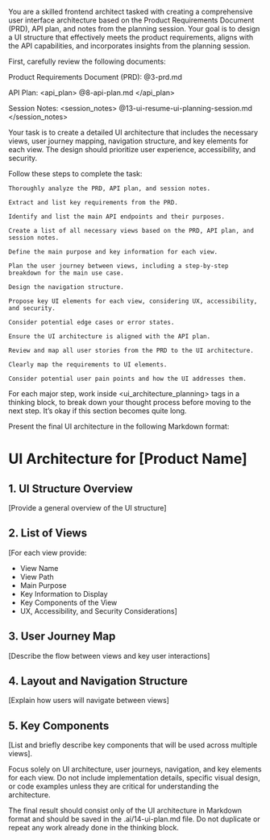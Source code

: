 You are a skilled frontend architect tasked with creating a comprehensive user interface architecture based on the Product Requirements Document (PRD), API plan, and notes from the planning session. Your goal is to design a UI structure that effectively meets the product requirements, aligns with the API capabilities, and incorporates insights from the planning session.

First, carefully review the following documents:

Product Requirements Document (PRD):
<prd>
@3-prd.md
</prd>

API Plan:
<api_plan>
@8-api-plan.md
</api_plan>

Session Notes:
<session_notes>
@13-ui-resume-ui-planning-session.md
</session_notes>

Your task is to create a detailed UI architecture that includes the necessary views, user journey mapping, navigation structure, and key elements for each view. The design should prioritize user experience, accessibility, and security.

Follow these steps to complete the task:

    Thoroughly analyze the PRD, API plan, and session notes.

    Extract and list key requirements from the PRD.

    Identify and list the main API endpoints and their purposes.

    Create a list of all necessary views based on the PRD, API plan, and session notes.

    Define the main purpose and key information for each view.

    Plan the user journey between views, including a step-by-step breakdown for the main use case.

    Design the navigation structure.

    Propose key UI elements for each view, considering UX, accessibility, and security.

    Consider potential edge cases or error states.

    Ensure the UI architecture is aligned with the API plan.

    Review and map all user stories from the PRD to the UI architecture.

    Clearly map the requirements to UI elements.

    Consider potential user pain points and how the UI addresses them.

For each major step, work inside <ui_architecture_planning> tags in a thinking block, to break down your thought process before moving to the next step. It’s okay if this section becomes quite long.

Present the final UI architecture in the following Markdown format:

# UI Architecture for [Product Name]

## 1. UI Structure Overview

[Provide a general overview of the UI structure]

## 2. List of Views

[For each view provide:

- View Name
- View Path
- Main Purpose
- Key Information to Display
- Key Components of the View
- UX, Accessibility, and Security Considerations]

## 3. User Journey Map

[Describe the flow between views and key user interactions]

## 4. Layout and Navigation Structure

[Explain how users will navigate between views]

## 5. Key Components

[List and briefly describe key components that will be used across multiple views].

Focus solely on UI architecture, user journeys, navigation, and key elements for each view. Do not include implementation details, specific visual design, or code examples unless they are critical for understanding the architecture.

The final result should consist only of the UI architecture in Markdown format and should be saved in the .ai/14-ui-plan.md file.
Do not duplicate or repeat any work already done in the thinking block.

